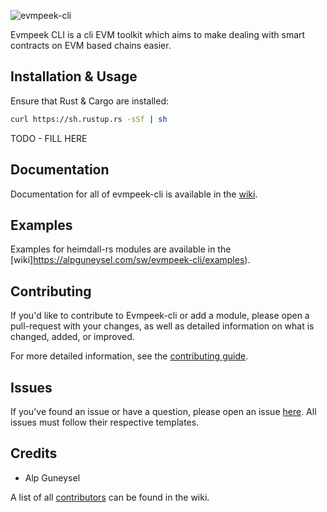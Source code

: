 
![evmpeek-cli](./preview.png?raw=true)

Evmpeek CLI is a cli EVM toolkit which aims to make dealing with smart contracts on EVM based chains easier.

## Installation & Usage

Ensure that Rust & Cargo are installed:

```bash
curl https://sh.rustup.rs -sSf | sh
```

TODO - FILL HERE
## Documentation

Documentation for all of evmpeek-cli is available in the [wiki](https://alpguneysel.com/sw/evmpeek-cli).

## Examples

Examples for heimdall-rs modules are available in the [wiki]https://alpguneysel.com/sw/evmpeek-cli/examples).

## Contributing

If you'd like to contribute to Evmpeek-cli or add a module, please open a pull-request with your changes, as well as detailed information on what is changed, added, or improved.

For more detailed information, see the [contributing guide](https://alpguneysel.com/sw/evmpeek-cli/wiki/contributing).

## Issues

If you've found an issue or have a question, please open an issue [here](https://alpguneysel.com/sw/evmpeek-cli/issues). All issues must follow their respective templates.

## Credits
- Alp Guneysel

A list of all [contributors](https://alpguneysel.com/sw/evmpeek-cli/wiki/contributors) can be found in the wiki.